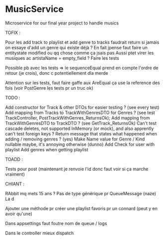 # MusicService
Microservice for our final year project to handle musics

TOFIX :

Pour les add track to playlist et add genre to tracks faudrait return si jamais on essaye d'add un genre qui existe déjà ?
En fait jpense faut faire un entitystate modified ou qq chose comme ça jsais pas
Aussi ptet virer les musiques ac artistaName = empty_field ?
Faire les tests

Possible pb avec les tests => le sequenceEqual prend en compte l'ordre de retour (je crois), donc c potentiellement dla merde

Attention sur les tests, faut faire gaffe aux AreEqual ça use la reference des fois (voir PostGenre les tests pr un truc ok)

TODO :

Add constructor for Track & other DTOs for easier testing ? (see every test)
Add mapping from Tracks to TrackWithGenresDTO for Genres ? (see test TrackController, PostTrackWithGenres_ReturnsOk);
Add mapping from TrackWithGenresDTO to TrackDTO ? (see GetTrack_ReturnsOk)
Can't test cascade deletes, not supported InMemory (or mock), and also apprently can't test foreign keys ?
Return message that states what happened when adding / removing genres ? (yes)
Make Name value for Genre / Kind nullable maybe, it's annoying otherwise (dunno)
Add Check for user with playlist
Add genres when getting playlist


TOADD :

Tests pour post (maintenant je renvoie l'id donc faut voir si ça marche vraiment)

CHIANT :

RAbbit mq mets 15 ans ?
Pas de type générique pr QueueMessage (naze)
La d

Ajouter une méthode pr créer une playlist favoris pr un connard (peut y en avoir qu'une)

Dans appsettings faut foutre nom de queue / logs

Dans le controller mieux dispatch